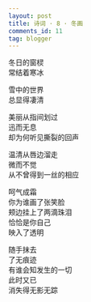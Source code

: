 ```yaml
---
layout: post
title: 诗词 · 8 · 冬画
comments_id: 11
tag: blogger
---
```


冬日的窗棂<br />
常结着寒冰

雪中的世界<br />
总显得凄清

美丽从指间划过<br />
迅而无息<br />
却为何听见撕裂的回声

温清从唇边溜走<br />
微而不觉<br />
从不曾得到一丝的相应

呵气成霜<br />
你为谁画了张笑脸<br />
颊边挂上了两滴珠泪<br />
恰恰是你自己<br />
映入了透明

随手抹去<br />
了无痕迹<br />
有谁会知发生的一切<br />
此时又已<br />
消失得无影无踪
